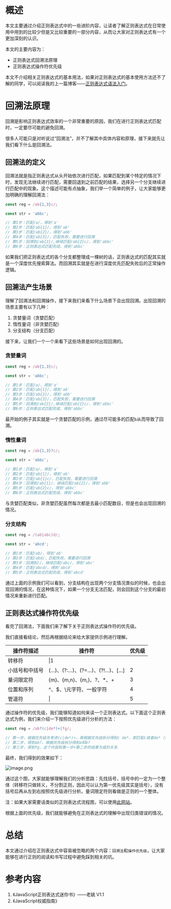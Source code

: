 # 概述

本文主要通过介绍正则表达式中的一些进阶内容，让读者了解正则表达式在日常使用中用到的比较少但是又比较重要的一部分内容，从而让大家对正则表达式有一个更加深刻的认识。

本文的主要内容为：

- 正则表达式回溯法原理
- 正则表达式操作符优先级

本文不介绍相关正则表达式的基本用法，如果对正则表达式的基本使用方法还不了解的同学，可以阅读我的上一篇博客——[正则表达式语法入门]()。

# 回溯法原理

回溯是影响正则表达式效率的一个非常重要的原因，我们在进行正则表达式匹配时，一定要尽可能的避免回溯。

很多人可能只是对听说过“回溯法”，并不了解其中具体内容和原理，接下来就先让我们看下什么是回溯法。

## 回溯法的定义

回溯法就是指正则表达式从头开始依次进行匹配，如果匹配到某个特定的情况下时，发现无法继续进行匹配，需要回退到之前匹配的结果，选择另一个分支继续进行匹配中的现象。这个描述可能有点抽象，我们举一个简单的例子，让大家能够更加明确的理解回溯法：

```javascript
const reg = /ab{1,3}c/;

const str = 'abbc';

// 第1步：匹配/a/，得到'a'
// 第2步：匹配/ab{1}/，得到'ab'
// 第3步：匹配/ab{2}/，得到'abb'
// 第4步：匹配/ab{3}/，匹配失败，需要进行回溯
// 第5步：回溯到/ab{2}/,继续匹配/ab{2}c/，得到'abbc'
// 第6步：正则表达式匹配完成，得到'abbc'
```

如果我们把正则表达式的各个分支都整理成一棵树的话，正则表达式的匹配其实就是一个深度优先搜索算法。而回溯其实就是在进行深度优先匹配失败后的正常操作逻辑。

## 回溯法产生场景

理解了回溯法和回溯操作，接下来我们来看下什么场景下会出现回溯。出现回溯的场景主要有以下几种：

1. 贪婪量词（贪婪匹配）
2. 惰性量词（非贪婪匹配）
3. 分支结构（分支匹配）

接下来，让我们一个一个来看下这些场景是如何出现回溯的。

### 贪婪量词

```javascript
const reg = /ab{1,3}c/;

const str = 'abbc';

// 第1步：匹配/a/，得到'a'
// 第2步：匹配/ab{1}/，得到'ab'
// 第3步：匹配/ab{2}/，得到'abb'
// 第4步：匹配/ab{3}/，匹配失败，需要进行回溯
// 第5步：回溯到/ab{2}/,继续匹配/ab{2}c/，得到'abbc'
// 第6步：正则表达式匹配完成，得到'abbc'
```

最开始的例子其实就是一个贪婪匹配的示例，通过尽可能多的匹配`b`从而导致了回溯。

### 惰性量词

```javascript
const reg = /ab{1,3}?c/;

const str = 'abbc';

// 第1步：匹配/a/，得到'a'
// 第2步：匹配/ab{1}/，得到'ab'
// 第3步：匹配/ab{1}c/，匹配失败，需要进行回溯
// 第4步：回溯到/ab{1}/，继续匹配/ab{2}/，得到'abb'
// 第5步：匹配/ab{2}c/，得到'abbc'
// 第6步：正则表达式匹配完成，得到'abbc'
```

与贪婪匹配类似，非贪婪匹配虽然每次都是去最小匹配数目，但是也会出现回溯的情况。

### 分支结构

```javascript
const reg = /(ab|abc)d/;

const str = 'abcd';

// 第1步：匹配/ab/，得到'ab'
// 第2步：匹配/abd/，匹配失败，需要进行回溯
// 第3步：回溯到//，继续匹配/abc/，得到'abc'
// 第4步：匹配/abcd/，得到'abcd'
// 第5步：正则表达式匹配完成，得到'abcd'
```

通过上面的示例我们可以看到，分支结构在出现两个分支情况类似的时候，也会出现回溯的情况，在这种情况下，如果一个分支无法匹配，则会回到这个分支的最初情况来重新进行匹配。

## 正则表达式操作符优先级

看完了回溯法，下面我们来了解下关于正则表达式操作符的优先级。

我们直接看结论，然后再根据结论来给大家提供示例进行理解。

|操作符描述|操作符|优先级|
|---|---|---|
|转移符|\|1|
|小括号和中括号|(…)、(?:…)、(?=…)、(?!…)、[…]|2|
|量词限定符|{m}、{m,n}、{m,}、?、*、+|3|
|位置和序列|^、$、\元字符、一般字符|4|
|管道符|\||5|

通过操作符的优先级，我们能够知道如何来读一个正则表达式。以下面这个正则表达式为例，我们来介绍一下按照优先级进行分析的方法：

```javascript
const reg = /ab?(c|de*)+|fg/;

// 第一步，根据优先级先考虑(c|de*)+，再根据优先级拆分得到c de*，即匹配c或者de*（注意，位置和序列的优先级高于管道符|，所以是c或de*而不是c或d和e*）
// 第二步，得到ab?，根据优先级拆分得到a和b?
// 第三步，得到fg，这个内容和第一步+第二步的结果为或的关系
```

最终，我们得到的效果如下：

![image.png](https://file.neixin.cn/pan/im/2/image/Al3HgrPo2bbQOvm8yVuoqUuUeSfpzzC9lGyyz4NzNWPrHE6TiJ2fNHV1AvfBYbSTnw?filename=image.png)

通过这个图，大家就能够理解我们的分析思路：先找括号，括号中的一定为一个整体（转移符只做转义，不分割正则，因此可以认为第一优先级其实是括号），没有括号后再从左到右按照优先级进行分析。量词限定符则看做是正则的一个整体。

注：如果大家需要话类似的正则表达式流程图，可以使用[此网站](https://jex.im/regulex/#!flags=i&re=)。

根据上面的优先级，我们就能够避免在正则表达式的理解中出现归类错误的情况。

# 总结

本文通过介绍在正则表达式中容易被忽略的两个内容：`回溯法`和`操作优先级`，让大家能够在进行正则的阅读和书写过程中避免踩到相关的坑。

# 参考内容

1. 《JavaScript正则表达式迷你书》——老姚 V1.1
2. 《JavaScript权威指南》